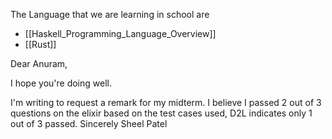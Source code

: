 
The Language that we are learning in school are 
- [[Haskell_Programming_Language_Overview]]
- [[Rust]]

Dear Anuram,

I hope you're doing well.

I'm writing to request a remark for my midterm. I believe I passed 2 out of 3 questions on the elixir based on the test cases used, D2L indicates only 1 out of 3 passed.
Sincerely
Sheel Patel